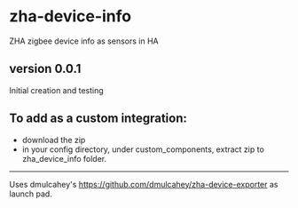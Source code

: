 # zha-device-info
ZHA zigbee device info as sensors in HA

## version 0.0.1
Initial creation and testing

## To add as a custom integration:
- download the zip
- in your config directory, under custom_components, extract zip to zha_device_info folder.







---
Uses dmulcahey's https://github.com/dmulcahey/zha-device-exporter as launch pad.